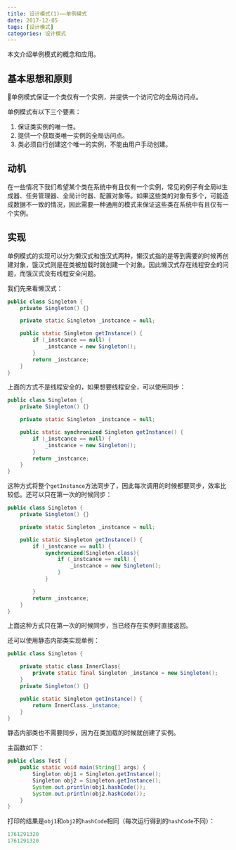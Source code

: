 ```yaml
---
title: 设计模式(1)——单例模式
date: 2017-12-05
tags: [设计模式]
categories: 设计模式
---
```


本文介绍单例模式的概念和应用。

<!--more-->

## 基本思想和原则

单例模式保证一个类仅有一个实例，并提供一个访问它的全局访问点。

单例模式有以下三个要素：

1. 保证类实例的唯一性。
2. 提供一个获取类唯一实例的全局访问点。
3. 类必须自行创建这个唯一的实例，不能由用户手动创建。

## 动机

在一些情况下我们希望某个类在系统中有且仅有一个实例，常见的例子有全局id生成器、任务管理器、全局计时器、配置对象等。如果这些类的对象有多个，可能造成数据不一致的情况，因此需要一种通用的模式来保证这些类在系统中有且仅有一个实例。

## 实现

单例模式的实现可以分为懒汉式和饿汉式两种，懒汉式指的是等到需要的时候再创建对象，饿汉式则是在类被加载时就创建一个对象。因此懒汉式存在线程安全的问题，而饿汉式没有线程安全问题。

我们先来看懒汉式：

```Java
public class Singleton {
    private Singleton() {}

    private static Singleton _instcance = null;

    public static Singleton getInstance() {
        if (_instcance == null) {
            _instcance = new Singleton();
        }
        return _instcance;
    }
}
```

上面的方式不是线程安全的，如果想要线程安全，可以使用同步：

```Java
public class Singleton {
    private Singleton() {}

    private static Singleton _instcance = null;

    public static synchronized Singleton getInstance() {
        if (_instcance == null) {
            _instcance = new Singleton();
        }
        return _instcance;
    }
}
```

这种方式将整个`getInstance`方法同步了，因此每次调用的时候都要同步，效率比较低。还可以只在第一次的时候同步：

```Java
public class Singleton {
    private Singleton() {}

    private static Singleton _instcance = null;

    public static Singleton getInstance() {
        if (_instcance == null) {
            synchronized(Singleton.class){
                if (_instcance == null) {
                    _instcance = new Singleton();
                }
            }

        }
        return _instcance;
    }
}
```

上面这种方式只在第一次的时候同步，当已经存在实例时直接返回。

还可以使用静态内部类实现单例：

```Java
public class Singleton {

    private static class InnerClass{
        private static final Singleton _instance = new Singleton();
    }
    private Singleton() {}

    public static Singleton getInstance() {
        return InnerClass._instance;
    }
}
```

静态内部类也不需要同步，因为在类加载的时候就创建了实例。

主函数如下：

```Java
public class Test {
    public static void main(String[] args) {
        Singleton obj1 = Singleton.getInstance();
        Singleton obj2 = Singleton.getInstance();
        System.out.println(obj1.hashCode());
        System.out.println(obj2.hashCode());
    }
}
```

打印的结果是`obj1`和`obj2`的`hashCode`相同（每次运行得到的`hashCode`不同）：

```Java
1761291320
1761291320
```